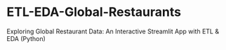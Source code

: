 # ETL-EDA-Global-Restaurants
Exploring Global Restaurant Data: An Interactive Streamlit App with ETL &amp; EDA (Python)
